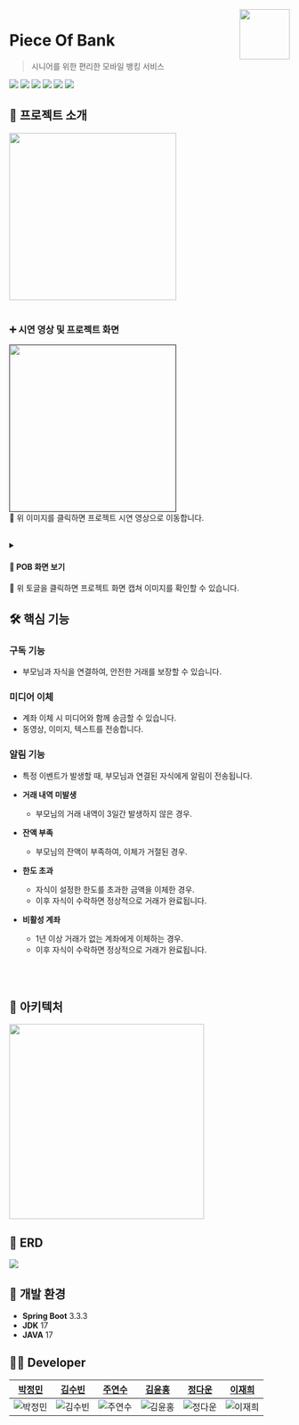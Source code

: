 <a href="https://lab.ssafy.com/s11-fintech-finance-sub1/S11P21A703/">
    <img src="https://github.com/user-attachments/assets/38816e33-65b8-4c30-ab39-3f88450fca3d" align="right" height="90" />
</a>


# Piece Of Bank
> 시니어를 위한 편리한 모바일 뱅킹 서비스

  <img src="https://img.shields.io/badge/SpringBoot-6DB33F?style=flat&logo=Spring&logoColor=white"/>  <img src="https://img.shields.io/badge/MySQL-4479A1?style=flat&logo=mysql&logoColor=white"/>
  <img src="https://img.shields.io/badge/React_Native-61DAFB?style=flat&logo=react&logoColor=white"/> <img src="https://img.shields.io/badge/TypeScript-3178C6?style=flat&logo=typescript&logoColor=white"/>
<img src="https://img.shields.io/badge/Firebase-FFCA28?style=flat&logo=firebase&logoColor=white"/>
<img src="https://img.shields.io/badge/Docker-2496ED?style=flat&logo=docker&logoColor=white"/>




## 📢 프로젝트 소개
<img src="https://github.com/user-attachments/assets/cb3602b4-4048-4c5f-8ce2-e90c54375f65" height="300"/>
<br><br>

### ➕ 시연 영상 및 프로젝트 화면
<a href=""> <img src="" height="300"/> </a> <br>
🔺 위 이미지를 클릭하면 프로젝트 시연 영상으로 이동합니다.
<br><br>

<details> 
<summary>  
<h4> 📱 POB 화면 보기</h4>
</summary>

#### [가로 모드]
![가로모드](https://github.com/user-attachments/assets/c3bbab03-11fb-47c0-939b-ca2f9b032c42)

#### [미디어 이체]
![미디어 이체](https://github.com/user-attachments/assets/10748ea1-ce7e-47a5-9f45-c34b69f58735)
![미디어 이체 -1](https://github.com/user-attachments/assets/6cedfcab-7ac4-4f6e-82d5-7321041644d7)
![미디어 이체 -2](https://github.com/user-attachments/assets/b6c137c0-dd8d-4048-9d6c-1f44ad06579e)
![미디어 이체 -3](https://github.com/user-attachments/assets/08c15b05-9ff8-45b9-9967-73ea9eec1e4a)

#### [알림 기능]
![거래 내역 없음 알림](https://github.com/user-attachments/assets/8f1a0151-1703-4e40-9176-3e1db3853248)
![잔액 부족 알림](https://github.com/user-attachments/assets/5f40abab-bb09-41d1-b62f-da70ad4e0cbd)
![한도 초과 알림](https://github.com/user-attachments/assets/c97d4ad2-b3a4-49e6-8495-90bb821e74c0)
![계좌 비활성 알림](https://github.com/user-attachments/assets/942ee729-210b-41a5-a912-9f8480a2d83f)
![알림 이미지](https://github.com/user-attachments/assets/354a8426-85d2-4a36-a039-c778a4c7d1bd)

#### [계좌 거래 내역]
![계좌 거래 내역](https://github.com/user-attachments/assets/85710282-3bd9-492b-9e0b-de6b44cf5cd3)

</details>
🔺 위 토글을 클릭하면 프로젝트 화면 캡쳐 이미지를 확인할 수 있습니다.

## 🛠 핵심 기능
### 구독 기능
- 부모님과 자식을 연결하여, 안전한 거래를 보장할 수 있습니다.

### 미디어 이체
- 계좌 이체 시 미디어와 함께 송금할 수 있습니다.
- 동영상, 이미지, 텍스트를 전송합니다. 


### 알림 기능
- 특정 이벤트가 발생할 때, 부모님과 연결된 자식에게 알림이 전송됩니다.

- <b>거래 내역 미발생</b>
    - 부모님의 거래 내역이 3일간 발생하지 않은 경우.
- <b>잔액 부족</b>
    - 부모님의 잔액이 부족하여, 이체가 거절된 경우.
- <b>한도 초과</b>
    - 자식이 설정한 한도를 초과한 금액을 이체한 경우.
    - 이후 자식이 수락하면 정상적으로 거래가 완료됩니다.
- <b>비활성 계좌</b>
    - 1년 이상 거래가 없는 계좌에게 이체하는 경우.
    - 이후 자식이 수락하면 정상적으로 거래가 완료됩니다.

<br><br>

## 📝 아키텍처
<img src="https://github.com/user-attachments/assets/1a0997e1-31f6-4f2b-8f0f-96acee0d11e4" height="350"/>

## 🔑 ERD
<img src="https://github.com/user-attachments/assets/ad91118d-038f-4d4d-a574-46701a958e2c"/>

## 📌 개발 환경
- **Spring Boot**  3.3.3
- **JDK**   17
- **JAVA**  17

## 👩‍💻 Developer
|                                 <a href="https://github.com/inmyownway">박정민</a>                                |                                                      <a href="https://github.com/ksb3458">김수빈</a>                                                       |                                                      <a href="https://github.com/jooys130">주연수</a>                                                       | <a href="https://github.com/chelsea7023">김윤홍</a>                                |                                                      <a href="https://github.com/wjdek88">정다운</a>                                                       |                                                      <a href="https://github.com/hee010929">이재희</a>                                                       |
| :--------------------------------------------------------------------: | :---------------------------------------------------------------------------------------------------------------: | :---------------------------------------------------------------------------------------------------------------: | :---------------------------------------------------------------------------------------------------------------: | :---------------------------------------------------------------------------------------------------------------: | :---------------------------------------------------------------------------------------------------------------: |
| ![박정민](https://avatars.githubusercontent.com/u/90558247?v=4) | ![김수빈](https://avatars.githubusercontent.com/u/86918962?v=4) | ![주연수](https://avatars.githubusercontent.com/u/56713700?v=4) | ![김윤홍](https://avatars.githubusercontent.com/u/156149302?v=4) | ![정다운](https://secure.gravatar.com/avatar/61c7596c4a06076…21d8618b6ad2fb9d38ed1cd0a15676d?s=384&d=identicon) | ![이재희](https://secure.gravatar.com/avatar/60e4edc68a96ae2…99fb225e059503bc85a75f3b8914e37?s=384&d=identicon) |

